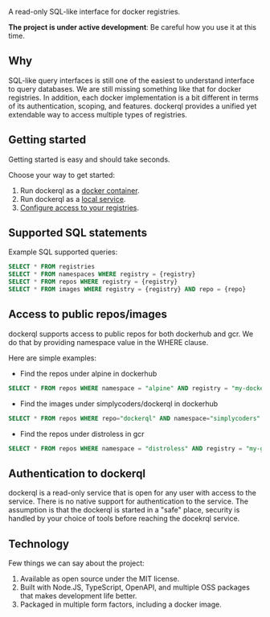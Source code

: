 A read-only SQL-like interface for docker registries.

**The project is under active development**: Be careful how you use it at this time.

## Why

SQL-like query interfaces is still one of the easiest to understand interface to query databases. We are still missing something like that for docker registries. 
In addition, each docker implementation is a bit different in terms of its authentication, scoping, and features. dockerql provides a unified yet extendable way to access multiple types of registries. 

## Getting started

Getting started is easy and should take seconds. 

Choose your way to get started:

1. Run dockerql as a [docker container](./run-dockerql-as-container).
2. Run dockerql as a [local service](./run-dockerql-as-local-server).
3. [Configure access to your registries](./configure-access-to-registries).

## Supported SQL statements

Example SQL supported queries:

~~~sql
SELECT * FROM registries
SELECT * FROM namespaces WHERE registry = {registry}
SELECT * FROM repos WHERE registry = {registry} 
SELECT * FROM images WHERE registry = {registry} AND repo = {repo}
~~~

## Access to public repos/images

dockerql supports access to public repos for both dockerhub and gcr. We do that by providing namespace value in the WHERE clause. 

Here are simple examples:

* Find the repos under alpine in dockerhub
~~~sql
SELECT * FROM repos WHERE namespace = "alpine" AND registry = "my-dockerhub"
~~~

* Find the images under simplycoders/dockerql in dockerhub
~~~sql
SELECT * FROM repos WHERE repo="dockerql" AND namespace="simplycoders" AND registry = "my-dockerhub"
~~~

* Find the repos under distroless in gcr
~~~sql
SELECT * FROM repos WHERE namespace = "distroless" AND registry = "my-gcr"
~~~

## Authentication to dockerql

dockerql is a read-only service that is open for any user with access to the service. There is no native support for authentication to the service. 
The assumption is that the dockerql is started in a "safe" place, security is handled by your choice of tools before reaching the docekrql service.  

## Technology

Few things we can say about the project:

1. Available as open source under the MIT license. 
2. Built with Node.JS, TypeScript, OpenAPI, and multiple OSS packages that makes development life better.
3. Packaged in multiple form factors, including a docker image. 
